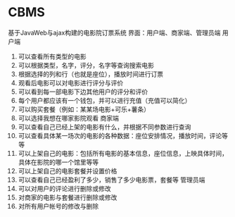 # CBMS
基于JavaWeb与ajax构建的电影院订票系统
界面：用户端、商家端、管理员端
  用户端
  1. 可以查看所有类型的电影
  2. 可以根据类型，名字，评分，名字等查询搜索电影
  3. 根据选择的列和行（也就是座位），播放时间进行订票
  4. 观看后电影可以对电影进行评分与评价
  5. 可以看到每一部电影下边其他用户的评分和评价
  6. 每个用户都应该有一个钱包，并可以进行充值（充值可以简化）
  7. 可以购买套餐（例如：某某场电影+可乐+薯条）
  8. 可以选择我想在哪家影院观看
  商家端
  1. 可以查看自己已经上架的电影有什么，并根据不同参数进行查询
  2. 可以查看具体某一场次的电影的各种数据：座位安排情况，播放时间，评论等等
  3. 可以上架自己的电影：包括所有电影的基本信息，座位信息，上映具体时间，具体在影院的哪一个馆里等等
  4. 可以上架自己的电影套餐并设置价格
  5. 可以查看自己已经盈利了多少，销售了多少电影票，套餐等
  管理员端
  1. 可以对用户的评论进行删除或修改
  2. 对商家的电影与套餐进行删除或修改
  3. 对所有用户帐号的修改与删除
